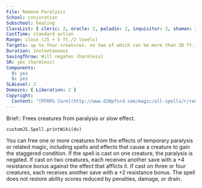 ```yaml
---
File: Remove Paralysis
School: conjuration
Subschool: healing
ClassList: { cleric: 2, oracle: 2, paladin: 2, inquisitor: 2, shaman: 2, spiritualist: 2 }
CastTime: standard action
Range: close (25 + 5 ft./2 levels)
Targets: up to four creatures, no two of which can be more than 30 ft. apart
Duration: instantaneous
SavingThrow: Will negates (harmless)
SR: yes (harmless)
Components:
  V: yes
  S: yes
SLALevel: 2
Domains: { Liberation: 2 }
Copyright:
  Content: "[PFRPG Core](http://www.d20pfsrd.com/magic/all-spells/r/remove-paralysis)"
---
```

Brief:: Frees creatures from paralysis or slow effect.

```dataviewjs
customJS.Spell.printWiki(dv)
```

You can free one or more creatures from the effects of temporary paralysis or related magic, including spells and effects that cause a creature to gain the staggered condition. If the spell is cast on one creature, the paralysis is negated. If cast on two creatures, each receives another save with a +4 resistance bonus against the effect that afflicts it. If cast on three or four creatures, each receives another save with a +2 resistance bonus.  The spell does not restore ability scores reduced by penalties, damage, or drain.
